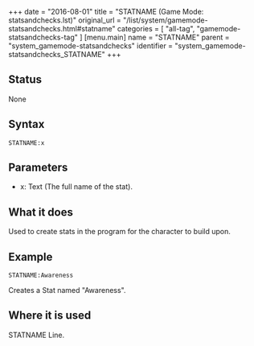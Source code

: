 +++
date = "2016-08-01"
title = "STATNAME (Game Mode: statsandchecks.lst)"
original_url = "/list/system/gamemode-statsandchecks.html#statname"
categories = [ "all-tag", "gamemode-statsandchecks-tag" ]
[menu.main]
    name = "STATNAME"
    parent = "system_gamemode-statsandchecks"
    identifier = "system_gamemode-statsandchecks_STATNAME"
+++

## Status

None

## Syntax

`STATNAME:x`

## Parameters

-   x: Text (The full name of the stat).



What it does
------------

Used to create stats in the program for the character to build upon.

Example
-------

`STATNAME:Awareness`

Creates a Stat named "Awareness".

Where it is used
----------------

STATNAME Line.

